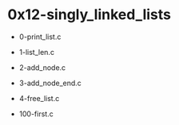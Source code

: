 # 0x12-singly\_linked\_lists

* 0-print\_list.c

* 1-list\_len.c

* 2-add\_node.c

* 3-add\_node\_end.c

* 4-free\_list.c

* 100-first.c


